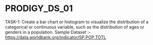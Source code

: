 # PRODIGY_DS_01
TASK-1: Create a bar chart or histogram to visualize the distribution of a categorical or continuous variable, such as the distribution of ages or genders in a population. Sample Dataset :- https://data.worldbank.org/indicator/SP.POP.TOTL
